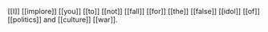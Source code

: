 [[I]] [[implore]] [[you]] [[to]] [[not]] [[fall]] [[for]] [[the]] [[false]] [[idol]] [[of]] [[politics]] and [[culture]] [[war]]. 